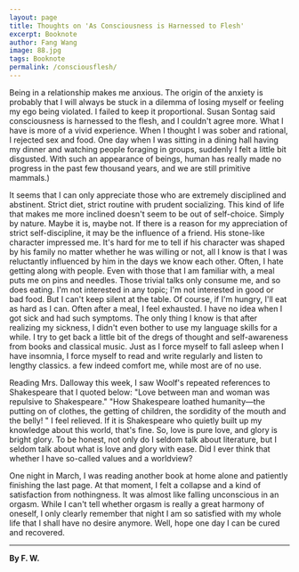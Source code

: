```yaml
---
layout: page
title: Thoughts on 'As Consciousness is Harnessed to Flesh'
excerpt: Booknote
author: Fang Wang
image: 88.jpg
tags: Booknote
permalink: /consciousflesh/
---
```


Being in a relationship makes me anxious. The origin of the anxiety is probably that I will always be stuck in a dilemma of losing myself or feeling my ego being violated. I failed to keep it proportional. Susan Sontag said consciousness is harnessed to the flesh, and I couldn't agree more. What I have is more of a vivid experience. When I thought I was sober and rational, I rejected sex and food. One day when I was sitting in a dining hall having my dinner and watching people foraging in groups, suddenly I felt a little bit disgusted. With such an appearance of beings, human has really made no progress in the past few thousand years, and we are still primitive mammals.)

It seems that I can only appreciate those who are extremely disciplined and abstinent. Strict diet, strict routine with prudent socializing. This kind of life that makes me more inclined doesn't seem to be out of self-choice. Simply by nature. Maybe it is, maybe not. If there is a reason for my appreciation of strict self-discipline, it may be the influence of a friend. His stone-like character impressed me. It's hard for me to tell if his character was shaped by his family no matter whether he was willing or not, all I know is that I was reluctantly influenced by him in the days we know each other. Often, I hate getting along with people. Even with those that I am familiar with, a meal puts me on pins and needles. Those trivial talks only consume me, and so does eating. I'm not interested in any topic; I'm not interested in good or bad food. But I can't keep silent at the table. Of course, if I'm hungry, I'll eat as hard as I can. Often after a meal, I feel exhausted. I have no idea when I got sick and had such symptoms. The only thing I know is that after realizing my sickness, I didn't even bother to use my language skills for a while. I try to get back a little bit of the dregs of thought and self-awareness from books and classical music. Just as I force myself to fall asleep when I have insomnia, I force myself to read and write regularly and listen to lengthy classics. a few indeed comfort me, while most are of no use.

Reading Mrs. Dalloway this week, I saw Woolf's repeated references to Shakespeare that I quoted below:
"Love between man and woman was repulsive to Shakespeare."
"How Shakespeare loathed humanity—the putting on of clothes, the getting of children, the sordidity of the mouth and the belly! "
I feel relieved. If it is Shakespeare who quietly built up my knowledge about this world, that's fine. So, love is pure love, and glory is bright glory. To be honest, not only do I seldom talk about literature, but I seldom talk about what is love and glory with ease. Did I ever think that whether I have so-called values and a worldview?

One night in March, I was reading another book at home alone and patiently finishing the last page. At that moment, I felt a collapse and a kind of satisfaction from nothingness. It was almost like falling unconscious in an orgasm. While I can't tell whether orgasm is really a great harmony of oneself, I only clearly remember that night I am so satisfied with my whole life that I shall have no desire anymore.
Well, hope one day I can be cured and recovered.

****

**By F. W.**  

